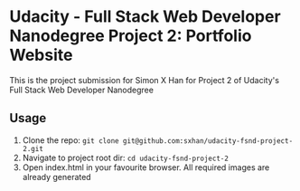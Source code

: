 # Udacity - Full Stack Web Developer Nanodegree Project 2: Portfolio Website

This is the project submission for Simon X Han for Project 2 of Udacity's Full Stack Web Developer Nanodegree

## Usage
1. Clone the repo: `git clone git@github.com:sxhan/udacity-fsnd-project-2.git`
2. Navigate to project root dir: `cd udacity-fsnd-project-2`
3. Open index.html in your favourite browser. All required images are already generated
